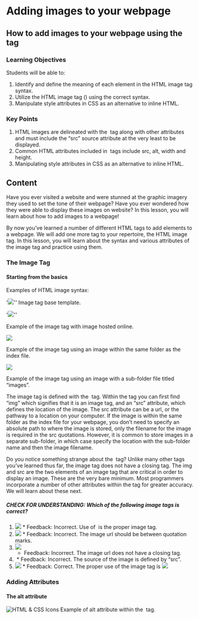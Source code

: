 # Adding images to your webpage

## How to add images to your webpage using the <img> tag

### Learning Objectives
Students will be able to:
1. Identify and define the meaning of each element in the HTML image tag syntax.
2. Utilize the HTML image tag (<img>) using the correct syntax.
3. Manipulate style attributes in CSS as an alternative to inline HTML.

### Key Points
1.	HTML images are delineated with the <img> tag along with other attributes and must include the “src” source attribute at the very least to be displayed.
2.	Common HTML attributes included in <img> tags include src, alt, width and height.
3.	Manipulating style attributes in CSS as an alternative to inline HTML.

## Content
Have you ever visited a website and were stunned at the graphic imagery they used to set the tone of their webpage? Have you ever wondered how they were able to display these images on website? In this lesson, you will learn about how to add images to a webpage! 

By now you’ve learned a number of different HTML tags to add elements to a webpage.  We will add one more tag to your repertoire, the HTML image tag. In this lesson, you will learn about the syntax and various attributes of the image tag and practice using them.

### The Image Tag
#### Starting from the basics

Examples of HTML image syntax:

'<img src="url" >''
Image tag base template.

'<img src="http://bit.ly/2vxg0PD" >''

Example of the image tag with image hosted online.

<img src="example.gif" >

Example of the image tag using an image within the same folder as the index file.

<img src="/images/example.gif" >

Example of the image tag using an image with a sub-folder file titled “images”.

The image tag is defined with the <img> tag. Within the tag you can first find “img” which signifies that it is an image tag, and an “src” attribute, which defines the location of the image. The src attribute can be a url, or the pathway to a location on your computer. If the image is within the same folder as the index file for your webpage, you don’t need to specify an absolute path to where the image is stored, only the filename for the image is required in the src quotations. However, it is common to store images in a separate sub-folder, in which case specify the location with the sub-folder name and then the image filename.

Do you notice something strange about the <img> tag? Unlike many other tags you’ve learned thus far, the image tag does not have a closing tag. The img and src are the two elements of an image tag that are critical in order to display an image. These are the very bare minimum. Most programmers incorporate a number of other attributes within the tag for greater accuracy. We will learn about these next.

##### *CHECK FOR UNDERSTANDING:* Which of the following image tags is correct?
1.	<image src=”http://static-assets.generalassemb.ly/logos/generalassembly-open-graph.png” />
	*	Feedback: Incorrect. Use of <img> is the proper image tag.
2.	<img src=http://static-assets.generalassemb.ly/logos/generalassembly-open-graph.png >
	*	Feedback: Incorrect. The image url should be between quotation marks.
3.	<img src=”http://static-assets.generalassemb.ly/logos/generalassembly-open-graph.png” ></img>
	*	Feedback: Incorrect. The image url does not have a closing tag.
4.	<img scr=”http://static-assets.generalassemb.ly/logos/generalassembly-open-graph.png” >
	*	Feedback: Incorrect. The source of the image is defined by “src”.
5.	<img src=”http://static-assets.generalassemb.ly/logos/generalassembly-open-graph.png” >
	*	Feedback: Correct. The proper use of the image tag is <img src=”url” >

### Adding Attributes
#### The alt attribute
<img src="http://bit.ly/2vxg0PD" alt="HTML & CSS Icons" >
Example of alt attribute within the <img> tag.

